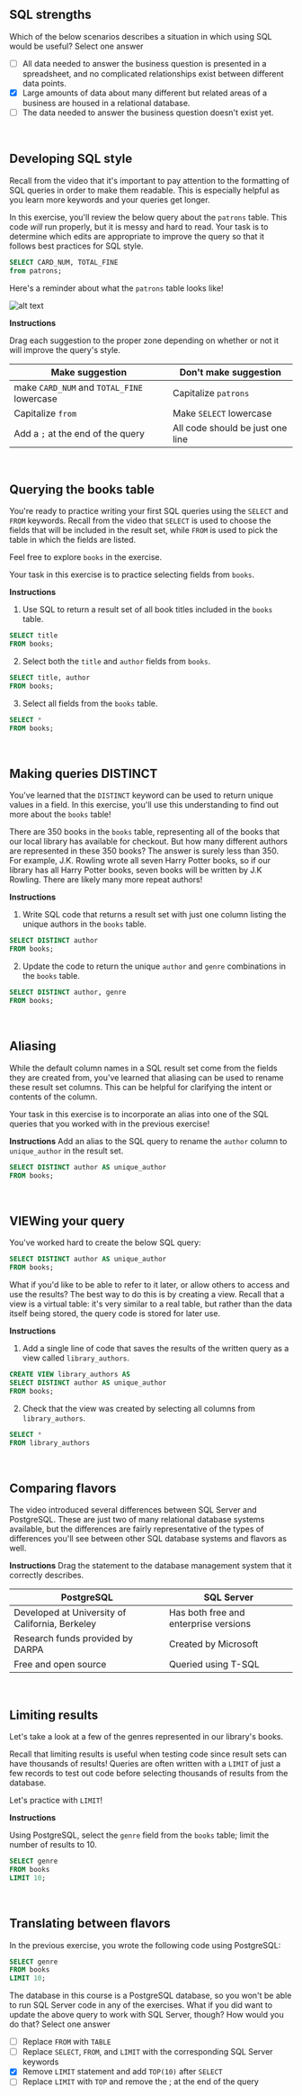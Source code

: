 ## SQL strengths
Which of the below scenarios describes a situation in which using SQL would be useful? Select one answer

- [ ] All data needed to answer the business question is presented in a spreadsheet, and no complicated relationships exist between different data points.
- [x] Large amounts of data about many different but related areas of a business are housed in a relational database.
- [ ] The data needed to answer the business question doesn't exist yet.

<br>

## Developing SQL style
Recall from the video that it's important to pay attention to the formatting of SQL queries in order to make them readable. This is especially helpful as you learn more keywords and your queries get longer.

In this exercise, you'll review the below query about the `patrons` table. This code _will_ run properly, but it is messy and hard to read. Your task is to determine which edits are appropriate to improve the query so that it follows best practices for SQL style.

``` sql
SELECT CARD_NUM, TOTAL_FINE 
from patrons;
```

Here's a reminder about what the `patrons` table looks like!

![alt text](img/image05.png)

**Instructions**

Drag each suggestion to the proper zone depending on whether or not it will improve the query's style.

| Make suggestion | Don't make suggestion |
| --------------- | --------------------- |
| make `CARD_NUM` and `TOTAL_FINE` lowercase | Capitalize `patrons` |
| Capitalize `from` | Make `SELECT` lowercase |
| Add a `;` at the end of the query | All code should be just one line |

<br>

## Querying the books table
You're ready to practice writing your first SQL queries using the `SELECT` and `FROM` keywords. Recall from the video that `SELECT` is used to choose the fields that will be included in the result set, while `FROM` is used to pick the table in which the fields are listed.

Feel free to explore `books` in the exercise.

Your task in this exercise is to practice selecting fields from `books`.

**Instructions**
1. Use SQL to return a result set of all book titles included in the `books` table.

``` sql
SELECT title
FROM books;
```

2. Select both the `title` and `author` fields from `books`.

``` sql
SELECT title, author
FROM books;
```

3. Select all fields from the `books` table.

``` sql
SELECT *
FROM books;
```

<br>

## Making queries DISTINCT
You've learned that the `DISTINCT` keyword can be used to return unique values in a field. In this exercise, you'll use this understanding to find out more about the `books` table!

There are 350 books in the `books` table, representing all of the books that our local library has available for checkout. But how many different authors are represented in these 350 books? The answer is surely less than 350. For example, J.K. Rowling wrote all seven Harry Potter books, so if our library has all Harry Potter books, seven books will be written by J.K Rowling. There are likely many more repeat authors!

**Instructions**
1. Write SQL code that returns a result set with just one column listing the unique authors in the `books` table.

``` sql
SELECT DISTINCT author
FROM books;
```

2. Update the code to return the unique `author` and `genre` combinations in the `books` table.

``` sql
SELECT DISTINCT author, genre
FROM books;
```

<br>

## Aliasing
While the default column names in a SQL result set come from the fields they are created from, you've learned that aliasing can be used to rename these result set columns. This can be helpful for clarifying the intent or contents of the column.

Your task in this exercise is to incorporate an alias into one of the SQL queries that you worked with in the previous exercise!

**Instructions**
Add an alias to the SQL query to rename the `author` column to `unique_author` in the result set.

``` sql
SELECT DISTINCT author AS unique_author
FROM books;
```

<br>

## VIEWing your query
You've worked hard to create the below SQL query:
``` sql
SELECT DISTINCT author AS unique_author
FROM books;
```
What if you'd like to be able to refer to it later, or allow others to access and use the results? The best way to do this is by creating a view. Recall that a view is a virtual table: it's very similar to a real table, but rather than the data itself being stored, the query code is stored for later use.

**Instructions**
1. Add a single line of code that saves the results of the written query as a view called `library_authors`.

``` sql
CREATE VIEW library_authors AS
SELECT DISTINCT author AS unique_author
FROM books;
```

2. Check that the view was created by selecting all columns from `library_authors`.

``` sql
SELECT *
FROM library_authors
```

<br>

## Comparing flavors
The video introduced several differences between SQL Server and PostgreSQL. These are just two of many relational database systems available, but the differences are fairly representative of the types of differences you'll see between other SQL database systems and flavors as well.

**Instructions**
Drag the statement to the database management system that it correctly describes.

| PostgreSQL | SQL Server |
| ---------- | ---------- |
| Developed at University of California, Berkeley | Has both free and enterprise versions |
| Research funds provided by DARPA | Created by Microsoft |
| Free and open source | Queried using T-SQL |

<br>

## Limiting results
Let's take a look at a few of the genres represented in our library's books.

Recall that limiting results is useful when testing code since result sets can have thousands of results! Queries are often written with a `LIMIT` of just a few records to test out code before selecting thousands of results from the database.

Let's practice with `LIMIT`!

**Instructions**

Using PostgreSQL, select the `genre` field from the `books` table; limit the number of results to 10.

``` sql
SELECT genre
FROM books
LIMIT 10;
```

<br>

## Translating between flavors
In the previous exercise, you wrote the following code using PostgreSQL:

``` sql
SELECT genre
FROM books
LIMIT 10;
```

The database in this course is a PostgreSQL database, so you won't be able to run SQL Server code in any of the exercises. What if you did want to update the above query to work with SQL Server, though? How would you do that? Select one answer

- [ ] Replace `FROM` with `TABLE`
- [ ] Replace `SELECT`, `FROM`, and `LIMIT` with the corresponding SQL Server keywords
- [x] Remove `LIMIT` statement and add `TOP(10)` after `SELECT`
- [ ] Replace `LIMIT` with `TOP` and remove the ; at the end of the query
